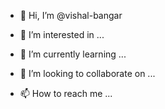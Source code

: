 - 👋 Hi, I’m @vishal-bangar

- 👀 I’m interested in ...
- 🌱 I’m currently learning ...
- 💞️ I’m looking to collaborate on ...
- 📫 How to reach me ...

<!---
vishal-bangar/vishal-bangar is a ✨ special ✨ repository because its `README.md` (this file) appears on your GitHub profile.
You can click the Preview link to take a look at your changes.
--->
